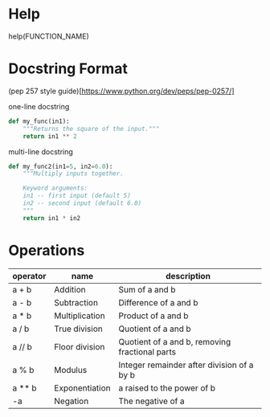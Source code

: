
# Help

help(FUNCTION_NAME)

# Docstring Format
(pep 257 style guide)[https://www.python.org/dev/peps/pep-0257/]

one-line docstring
```python
def my_func(in1):
    """Returns the square of the input."""
    return in1 ** 2
```

multi-line docstring
```python
def my_func2(in1=5, in2=6.0):
    """Multiply inputs together.

    Keyword arguments:
    in1 -- first input (default 5)
    in2 -- second input (default 6.0)
    """
    return in1 * in2
```

# Operations

operator | name | description
-------- | ---- | -----------
a + b |	Addition |	Sum of a and b
a - b |	Subtraction |	Difference of a and b
a * b |	Multiplication |	Product of a and b
a / b |	True division |	Quotient of a and b
a // b |	Floor division |	Quotient of a and b, removing fractional parts
a % b |	Modulus |	Integer remainder after division of a by b
a ** b |	Exponentiation |	a raised to the power of b
-a |	Negation |	The negative of a
